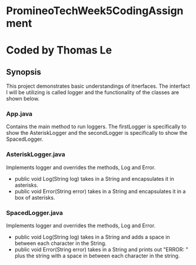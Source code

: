 # PromineoTechWeek5CodingAssignment

# Coded by Thomas Le

## Synopsis
This project demonstrates basic understandings of itnerfaces. The interfact I will be utilizing is called logger and the functionality of the classes are shown below.

### App.java
Contains the main method to run loggers. The firstLogger is specifically to show the AsteriskLogger and the secondLogger is specifically to show the SpacedLogger.

### AsteriskLogger.java
Implements logger and overrides the methods, Log and Error.
- public void Log(String log) takes in a String and encapsulates it in asterisks.
- public void Error(String error) takes in a String and encapsulates it in a box of asterisks.

### SpacedLogger.java
Implements logger and overrides the methods, Log and Error.
- public void Log(String log) takes in a String and adds a space in between each character in the String.
- public void Error(String error) takes in a String and prints out "ERROR: " plus the string with a space in between each character in the string.

